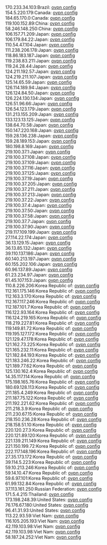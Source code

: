 170.233.34.103:Brazil: [ovpn config](vpn/170_233_34_103.ovpn)  
154.5.220.179:Canada: [ovpn config](vpn/154_5_220_179.ovpn)  
184.65.170.0:Canada: [ovpn config](vpn/184_65_170_0.ovpn)  
119.100.152.89:China: [ovpn config](vpn/119_100_152_89.ovpn)  
58.246.148.250:China: [ovpn config](vpn/58_246_148_250.ovpn)  
106.157.71.209:Japan: [ovpn config](vpn/106_157_71_209.ovpn)  
106.179.84.22:Japan: [ovpn config](vpn/106_179_84_22.ovpn)  
110.54.47.104:Japan: [ovpn config](vpn/110_54_47_104.ovpn)  
111.238.206.178:Japan: [ovpn config](vpn/111_238_206_178.ovpn)  
118.86.183.187:Japan: [ovpn config](vpn/118_86_183_187.ovpn)  
119.238.83.211:Japan: [ovpn config](vpn/119_238_83_211.ovpn)  
119.24.28.44:Japan: [ovpn config](vpn/119_24_28_44.ovpn)  
124.211.192.57:Japan: [ovpn config](vpn/124_211_192_57.ovpn)  
124.219.211.107:Japan: [ovpn config](vpn/124_219_211_107.ovpn)  
125.14.65.59:Japan: [ovpn config](vpn/125_14_65_59.ovpn)  
126.114.189.94:Japan: [ovpn config](vpn/126_114_189_94.ovpn)  
126.124.84.50:Japan: [ovpn config](vpn/126_124_84_50.ovpn)  
126.224.130.134:Japan: [ovpn config](vpn/126_224_130_134.ovpn)  
126.51.96.66:Japan: [ovpn config](vpn/126_51_96_66.ovpn)  
126.54.123.179:Japan: [ovpn config](vpn/126_54_123_179.ovpn)  
131.213.155.209:Japan: [ovpn config](vpn/131_213_155_209.ovpn)  
133.123.13.125:Japan: [ovpn config](vpn/133_123_13_125.ovpn)  
138.64.70.58:Japan: [ovpn config](vpn/138_64_70_58.ovpn)  
150.147.220.168:Japan: [ovpn config](vpn/150_147_220_168.ovpn)  
159.28.136.238:Japan: [ovpn config](vpn/159_28_136_238.ovpn)  
159.28.189.153:Japan: [ovpn config](vpn/159_28_189_153.ovpn)  
180.198.8.169:Japan: [ovpn config](vpn/180_198_8_169.ovpn)  
219.100.37.1:Japan: [ovpn config](vpn/219_100_37_1.ovpn)  
219.100.37.108:Japan: [ovpn config](vpn/219_100_37_108.ovpn)  
219.100.37.109:Japan: [ovpn config](vpn/219_100_37_109.ovpn)  
219.100.37.116:Japan: [ovpn config](vpn/219_100_37_116.ovpn)  
219.100.37.125:Japan: [ovpn config](vpn/219_100_37_125.ovpn)  
219.100.37.19:Japan: [ovpn config](vpn/219_100_37_19.ovpn)  
219.100.37.205:Japan: [ovpn config](vpn/219_100_37_205.ovpn)  
219.100.37.211:Japan: [ovpn config](vpn/219_100_37_211.ovpn)  
219.100.37.213:Japan: [ovpn config](vpn/219_100_37_213.ovpn)  
219.100.37.22:Japan: [ovpn config](vpn/219_100_37_22.ovpn)  
219.100.37.4:Japan: [ovpn config](vpn/219_100_37_4.ovpn)  
219.100.37.50:Japan: [ovpn config](vpn/219_100_37_50.ovpn)  
219.100.37.58:Japan: [ovpn config](vpn/219_100_37_58.ovpn)  
219.100.37.7:Japan: [ovpn config](vpn/219_100_37_7.ovpn)  
219.100.37.90:Japan: [ovpn config](vpn/219_100_37_90.ovpn)  
219.117.109.199:Japan: [ovpn config](vpn/219_117_109_199.ovpn)  
27.114.22.174:Japan: [ovpn config](vpn/27_114_22_174.ovpn)  
36.13.129.15:Japan: [ovpn config](vpn/36_13_129_15.ovpn)  
36.13.85.132:Japan: [ovpn config](vpn/36_13_85_132.ovpn)  
39.110.137.186:Japan: [ovpn config](vpn/39_110_137_186.ovpn)  
60.140.213.197:Japan: [ovpn config](vpn/60_140_213_197.ovpn)  
60.155.202.106:Japan: [ovpn config](vpn/60_155_202_106.ovpn)  
60.96.137.89:Japan: [ovpn config](vpn/60_96_137_89.ovpn)  
61.23.234.97:Japan: [ovpn config](vpn/61_23_234_97.ovpn)  
61.45.107.153:Japan: [ovpn config](vpn/61_45_107_153.ovpn)  
110.8.226.206:Korea Republic of: [ovpn config](vpn/110_8_226_206.ovpn)  
112.161.175.146:Korea Republic of: [ovpn config](vpn/112_161_175_146.ovpn)  
112.163.3.170:Korea Republic of: [ovpn config](vpn/112_163_3_170.ovpn)  
112.167.117.246:Korea Republic of: [ovpn config](vpn/112_167_117_246.ovpn)  
112.187.101.7:Korea Republic of: [ovpn config](vpn/112_187_101_7.ovpn)  
116.122.93.164:Korea Republic of: [ovpn config](vpn/116_122_93_164.ovpn)  
116.124.219.165:Korea Republic of: [ovpn config](vpn/116_124_219_165.ovpn)  
118.219.227.81:Korea Republic of: [ovpn config](vpn/118_219_227_81.ovpn)  
119.149.81.72:Korea Republic of: [ovpn config](vpn/119_149_81_72.ovpn)  
119.195.127.172:Korea Republic of: [ovpn config](vpn/119_195_127_172.ovpn)  
121.129.47.178:Korea Republic of: [ovpn config](vpn/121_129_47_178.ovpn)  
121.162.73.225:Korea Republic of: [ovpn config](vpn/121_162_73_225.ovpn)  
121.165.232.11:Korea Republic of: [ovpn config](vpn/121_165_232_11.ovpn)  
121.182.84.193:Korea Republic of: [ovpn config](vpn/121_182_84_193.ovpn)  
121.183.246.22:Korea Republic of: [ovpn config](vpn/121_183_246_22.ovpn)  
121.189.77.62:Korea Republic of: [ovpn config](vpn/121_189_77_62.ovpn)  
125.130.162.4:Korea Republic of: [ovpn config](vpn/125_130_162_4.ovpn)  
14.35.117.114:Korea Republic of: [ovpn config](vpn/14_35_117_114.ovpn)  
175.198.165.76:Korea Republic of: [ovpn config](vpn/175_198_165_76.ovpn)  
180.69.128.113:Korea Republic of: [ovpn config](vpn/180_69_128_113.ovpn)  
211.185.4.249:Korea Republic of: [ovpn config](vpn/211_185_4_249.ovpn)  
211.187.75.122:Korea Republic of: [ovpn config](vpn/211_187_75_122.ovpn)  
211.192.221.62:Korea Republic of: [ovpn config](vpn/211_192_221_62.ovpn)  
211.218.3.9:Korea Republic of: [ovpn config](vpn/211_218_3_9.ovpn)  
211.230.67.15:Korea Republic of: [ovpn config](vpn/211_230_67_15.ovpn)  
218.150.236.28:Korea Republic of: [ovpn config](vpn/218_150_236_28.ovpn)  
218.158.51.10:Korea Republic of: [ovpn config](vpn/218_158_51_10.ovpn)  
220.120.27.3:Korea Republic of: [ovpn config](vpn/220_120_27_3.ovpn)  
220.121.89.120:Korea Republic of: [ovpn config](vpn/220_121_89_120.ovpn)  
221.139.211.149:Korea Republic of: [ovpn config](vpn/221_139_211_149.ovpn)  
221.150.199.72:Korea Republic of: [ovpn config](vpn/221_150_199_72.ovpn)  
222.117.148.196:Korea Republic of: [ovpn config](vpn/222_117_148_196.ovpn)  
27.35.173.172:Korea Republic of: [ovpn config](vpn/27_35_173_172.ovpn)  
39.114.5.223:Korea Republic of: [ovpn config](vpn/39_114_5_223.ovpn)  
59.10.213.246:Korea Republic of: [ovpn config](vpn/59_10_213_246.ovpn)  
59.14.10.47:Korea Republic of: [ovpn config](vpn/59_14_10_47.ovpn)  
59.6.97.101:Korea Republic of: [ovpn config](vpn/59_6_97_101.ovpn)  
61.99.132.84:Korea Republic of: [ovpn config](vpn/61_99_132_84.ovpn)  
37.113.161.250:Russian Federation: [ovpn config](vpn/37_113_161_250.ovpn)  
171.5.4.215:Thailand: [ovpn config](vpn/171_5_4_215.ovpn)  
173.198.248.39:United States: [ovpn config](vpn/173_198_248_39.ovpn)  
76.176.67.180:United States: [ovpn config](vpn/76_176_67_180.ovpn)  
96.41.31.93:United States: [ovpn config](vpn/96_41_31_93.ovpn)  
113.22.93.59:Viet Nam: [ovpn config](vpn/113_22_93_59.ovpn)  
116.105.205.193:Viet Nam: [ovpn config](vpn/116_105_205_193.ovpn)  
42.119.103.98:Viet Nam: [ovpn config](vpn/42_119_103_98.ovpn)  
42.119.103.98:Viet Nam: [ovpn config](vpn/42_119_103_98.ovpn)  
58.187.24.252:Viet Nam: [ovpn config](vpn/58_187_24_252.ovpn)  
